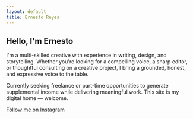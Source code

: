 ```yaml
---
layout: default
title: Ernesto Reyes
---
```


<section>
  <h2>Hello, I'm Ernesto</h2>
  <p>I'm a multi-skilled creative with experience in writing, design, and storytelling. Whether you're looking for a compelling voice, a sharp editor, or thoughtful consulting on a creative project, I bring a grounded, honest, and expressive voice to the table.</p>
  <p>Currently seeking freelance or part-time opportunities to generate supplemental income while delivering meaningful work. This site is my digital home — welcome.</p>
  <p><a href="https://instagram.com/r9vision" target="_blank">Follow me on Instagram</a></p>
</section>
